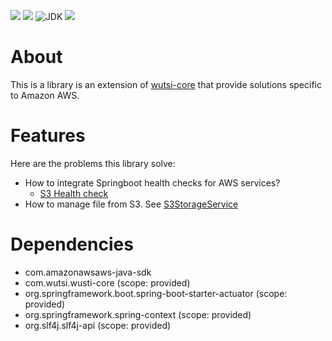 ![](https://github.com/wutsi/wutsi-core-aws/workflows/build/badge.svg)
[![](https://img.shields.io/codecov/c/github/wutsi/wutsi-core-aws/master.svg)](https://codecov.io/gh/wutsi/wutsi-core-aws)
![JDK](https://img.shields.io/badge/jdk-1.8-brightgreen.svg)
![](https://img.shields.io/badge/language-kotlin-blue.svg)

# About
This is a library is an extension of [wutsi-core](https://github.com/wutsi/wutsi-core) that provide solutions specific to Amazon AWS.

# Features
Here are the problems this library solve:
- How to integrate Springboot health checks for AWS services?
  - [S3 Health check](https://github.com/wutsi/wutsi-core-aws/blob/master/src/main/kotlin/com/wutsi/core/aws/health/S3HealthIndicator.kt)
- How to manage file from S3. See [S3StorageService](https://github.com/wutsi/wutsi-core-aws/blob/master/src/main/kotlin/com/wutsi/core/aws/service/AwsStorageService.kt)
 
# Dependencies
- com.amazonawsaws-java-sdk
- com.wutsi.wusti-core (scope: provided)
- org.springframework.boot.spring-boot-starter-actuator (scope: provided)
- org.springframework.spring-context (scope: provided)
- org.slf4j.slf4j-api (scope: provided)
